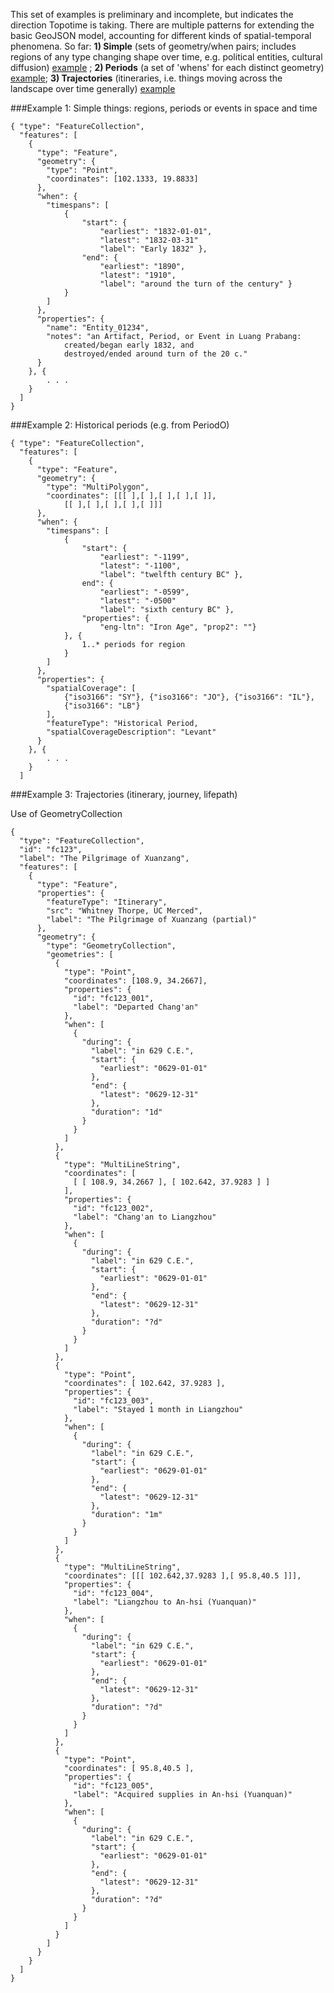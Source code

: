 This set of examples is preliminary and incomplete, but indicates the direction Topotime is taking. There are multiple patterns for extending the basic GeoJSON model, accounting for different kinds of spatial-temporal phenomena. So far: __1) Simple__ (sets of geometry/when pairs; includes regions of any type changing shape over time, e.g. political entities, cultural diffusion) [example](https://github.com/kgeographer/topotime/blob/tt-geojson/data/out/tt-euro_poland.geojson.json) ; __2) Periods__ (a set of 'whens' for each distinct geometry) [example](https://github.com/kgeographer/topotime/blob/tt-geojson/data/out/tt-periodo_p0tns5v.json); __3) Trajectories__ (itineraries, i.e. things moving across the landscape over time generally) [example](https://github.com/kgeographer/topotime/blob/tt-geojson/data/out/itinerary.json) 

###Example 1: Simple things: regions, periods or events in space and time
```
{ "type": "FeatureCollection",
  "features": [
	{
	  "type": "Feature",
	  "geometry": {
	    "type": "Point",
	    "coordinates": [102.1333, 19.8833]
	  },
	  "when": {
	  	"timespans": [
	  		{
	  			"start": { 
	  				"earliest": "1832-01-01", 
	  				"latest": "1832-03-31"
	  				"label": "Early 1832" },
		  		"end": { 
		  			"earliest": "1890", 
		  			"latest": "1910",
		  			"label": "around the turn of the century" }
	  		}
	  	]
	  },
	  "properties": {
	    "name": "Entity_01234",
	    "notes": "an Artifact, Period, or Event in Luang Prabang: 
	    	created/began early 1832, and
	    	destroyed/ended around turn of the 20 c."
	  }
	}, {
		. . . 
	}
  ]
}
```

###Example 2: Historical periods (e.g. from PeriodO)
```
{ "type": "FeatureCollection",
  "features": [
	{
	  "type": "Feature",
	  "geometry": {
	    "type": "MultiPolygon",
	    "coordinates": [[[ ],[ ],[ ],[ ],[ ]],
	    	[[ ],[ ],[ ],[ ],[ ]]]
	  },
	  "when": {
	  	"timespans": [
	  		{
		  		"start": { 
		  			"earliest": "-1199", 
		  			"latest": "-1100",
		  			"label": "twelfth century BC" },
		  		end": { 
	  				"earliest": "-0599", 
	  				"latest": "-0500"
	  				"label": "sixth century BC" },
		  		"properties": {
		  			"eng-ltn": "Iron Age", "prop2": ""}
	  		}, {
	  			1..* periods for region
	  		}
	  	]
	  },
	  "properties": {
	    "spatialCoverage": [
	    	{"iso3166": "SY"}, {"iso3166": "JO"}, {"iso3166": "IL"},
	    	{"iso3166": "LB"}
	    ],
	    "featureType": "Historical Period,
	    "spatialCoverageDescription": "Levant"    
	  }
	}, {
		. . .
	}
  ]
```
###Example 3: Trajectories (itinerary, journey, lifepath)

Use of GeometryCollection

```
{
  "type": "FeatureCollection",
  "id": "fc123",
  "label": "The Pilgrimage of Xuanzang",
  "features": [
    {
      "type": "Feature",
      "properties": {
        "featureType": "Itinerary",
        "src": "Whitney Thorpe, UC Merced",
        "label": "The Pilgrimage of Xuanzang (partial)"
      },
      "geometry": {
        "type": "GeometryCollection",
        "geometries": [
          {
            "type": "Point",
            "coordinates": [108.9, 34.2667],
            "properties": {
              "id": "fc123_001",
              "label": "Departed Chang'an"
            },
            "when": [
              {
                "during": {
                  "label": "in 629 C.E.",
                  "start": {
                    "earliest": "0629-01-01"
                  },
                  "end": {
                    "latest": "0629-12-31"
                  },
                  "duration": "1d"
                }
              }
            ]
          },
          {
            "type": "MultiLineString",
            "coordinates": [
              [ [ 108.9, 34.2667 ], [ 102.642, 37.9283 ] ]
            ],
            "properties": {
              "id": "fc123_002",
              "label": "Chang'an to Liangzhou"
            },
            "when": [
              {
                "during": {
                  "label": "in 629 C.E.",
                  "start": {
                    "earliest": "0629-01-01"
                  },
                  "end": {
                    "latest": "0629-12-31"
                  },
                  "duration": "?d"
                }
              }
            ]
          },
          {
            "type": "Point",
            "coordinates": [ 102.642, 37.9283 ],
            "properties": {
              "id": "fc123_003",
              "label": "Stayed 1 month in Liangzhou"
            },
            "when": [
              {
                "during": {
                  "label": "in 629 C.E.",
                  "start": {
                    "earliest": "0629-01-01"
                  },
                  "end": {
                    "latest": "0629-12-31"
                  },
                  "duration": "1m"
                }
              }
            ]
          },
          {
            "type": "MultiLineString",
            "coordinates": [[[ 102.642,37.9283 ],[ 95.8,40.5 ]]],
            "properties": {
              "id": "fc123_004",
              "label": "Liangzhou to An-hsi (Yuanquan)"
            },
            "when": [
              {
                "during": {
                  "label": "in 629 C.E.",
                  "start": {
                    "earliest": "0629-01-01"
                  },
                  "end": {
                    "latest": "0629-12-31"
                  },
                  "duration": "?d"
                }
              }
            ]
          },
          {
            "type": "Point",
            "coordinates": [ 95.8,40.5 ],
            "properties": {
              "id": "fc123_005",
              "label": "Acquired supplies in An-hsi (Yuanquan)"
            },
            "when": [
              {
                "during": {
                  "label": "in 629 C.E.",
                  "start": {
                    "earliest": "0629-01-01"
                  },
                  "end": {
                    "latest": "0629-12-31"
                  },
                  "duration": "?d"
                }
              }
            ]
          }
        ]
      }
    }
  ]
}
```

